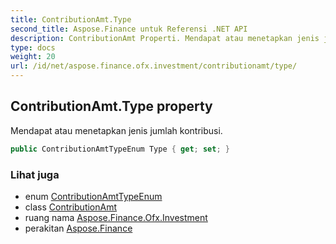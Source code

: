 ```yaml
---
title: ContributionAmt.Type
second_title: Aspose.Finance untuk Referensi .NET API
description: ContributionAmt Properti. Mendapat atau menetapkan jenis jumlah kontribusi.
type: docs
weight: 20
url: /id/net/aspose.finance.ofx.investment/contributionamt/type/
---
```

## ContributionAmt.Type property

Mendapat atau menetapkan jenis jumlah kontribusi.

```csharp
public ContributionAmtTypeEnum Type { get; set; }
```

### Lihat juga

* enum [ContributionAmtTypeEnum](../../contributionamttypeenum/)
* class [ContributionAmt](../)
* ruang nama [Aspose.Finance.Ofx.Investment](../../contributionamt/)
* perakitan [Aspose.Finance](../../../)


